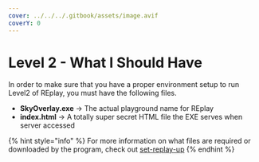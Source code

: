 ```yaml
---
cover: ../../../.gitbook/assets/image.avif
coverY: 0
---
```


# Level 2 - What I Should Have

In order to make sure that you have a proper environment setup to run Level2 of REplay, you must have the following files.

* **SkyOverlay.exe** -> The actual playground name for REplay
* **index.html**           -> A totally super secret HTML file the EXE serves when server accessed

{% hint style="info" %}
For more information on what files are required or downloaded by the program, check out [set-replay-up](../../replay-extras/gui-things/how-to/set-replay-up/ "mention")
{% endhint %}
